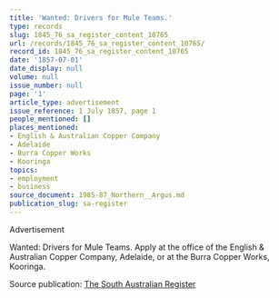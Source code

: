 ```yaml
---
title: 'Wanted: Drivers for Mule Teams.'
type: records
slug: 1845_76_sa_register_content_10765
url: /records/1845_76_sa_register_content_10765/
record_id: 1845_76_sa_register_content_10765
date: '1857-07-01'
date_display: null
volume: null
issue_number: null
page: '1'
article_type: advertisement
issue_reference: 1 July 1857, page 1
people_mentioned: []
places_mentioned:
- English & Australian Copper Company
- Adelaide
- Burra Copper Works
- Kooringa
topics:
- employment
- business
source_document: 1985-87_Northern__Argus.md
publication_slug: sa-register
---
```


Advertisement

Wanted: Drivers for Mule Teams.  Apply at the office of the English & Australian Copper Company, Adelaide, or at the Burra Copper Works, Kooringa.

Source publication: [The South Australian Register](/publications/sa-register/)
